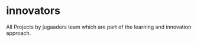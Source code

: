 innovators
==========

All Projects by jugaaders team which are part of the learning and innovation approach.

